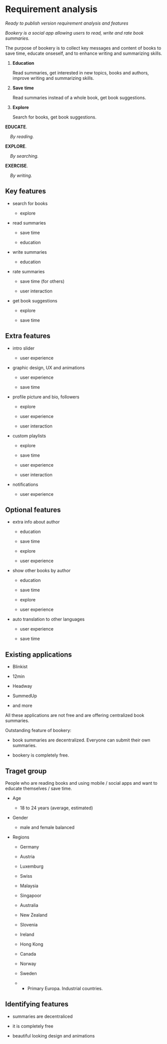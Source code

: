 # Requirement analysis

*Ready to publish version requirement analysis and features*



*Bookery is a social app allowing users to read, write and rate book summaries.*

The purpose of bookery is to collect key messages and content of books to save time, educate onseself, and to enhance writing and summarizing skills. 


1. **Education** 
   
   Read summaries, get interested in new topics, books and authors, improve writing and summarizing skills.

2. **Save** **time**
   
   Read summaries instead of a whole book, get book suggestions.

3. **Explore**
   
   Search for books, get book suggestions.
   
   
   

**EDUCATE**.

    *By reading.*

**EXPLORE**.

    *By searching.*

**EXERCISE**.

    *By writing.*



## Key features

- search for books
  
  - explore

- read summaries
  
  - save time
  
  - education

- write summaries
  
  - education

- rate summaries
  
  - save time (for others)
  
  - user interaction

- get book suggestions
  
  - explore
  
  - save time



## Extra features

- intro slider
  
  - user experience

- graphic design, UX and animations
  
  - user experience
  
  - save time

- profile picture and bio, followers
  
  - explore
  
  - user experience
  
  - user interaction

- custom playlists
  
  - explore
  
  - save time
  
  - user experience
  
  - user interaction

- notifications
  
  - user experience



## Optional features

- extra info about author
  
  - education
  
  - save time
  
  - explore
  
  - user experience

- show other books by author
  
  - education
  
  - save time
  
  - explore
  
  - user experience

- auto translation to other languages
  
  - user experience
  
  - save time



## Existing applications

- Blinkist

- 12min

- Headway

- SummedUp

- and more

All these applications are not free and are offering centralized book summaries. 

Outstanding feature of bookery: 

- book summaries are decentralized. Everyone can submit their own summaries.

- bookery is completely free.



## Traget group

People who are reading books and using mobile / social apps and want to educate themselves / save time.

- Age
  
  - 18 to 24 years (average, estimated)

- Gender
  
  - male and female balanced

- Regions
  
  - Germany
  
  - Austria
  
  - Luxemburg
  
  - Swiss
  
  - Malaysia
  
  - Singapoor
  
  - Australia
  
  - New Zealand
  
  - Slovenia
  
  - Ireland
  
  - Hong Kong
  
  - Canada
  
  - Norway
  
  - Sweden
  
  - - Primary Europa. Industrial countries.



## Identifying features

- summaries are decentraliced

- it is completely free

- beautiful looking design and animations
